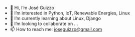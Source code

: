 - 👋 Hi, I’m José Guizzo
- 👀 I’m interested in Python, IoT, Renewable Energies, Linux
- 🌱 I’m currently learning about Linux, Django
- 💞️ I’m looking to collaborate on ...
- 📫 How to reach me: joseguizzo@gmail.com

